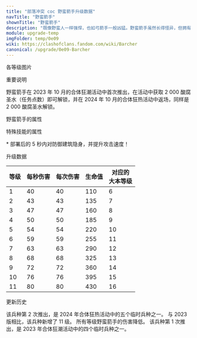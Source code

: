 ```yaml
---
title: "部落冲突 coc 野蛮箭手升级数据"
navTitle: "野蛮箭手"
shownTitle: "野蛮箭手"
description: "既像野蛮人一样强悍，也如弓箭手一般凶猛。野蛮箭手虽然长得怪异，但拥有惊人的进攻实力。"
module: upgrade-temp
imgFolder: temp/0e09
wiki: https://clashofclans.fandom.com/wiki/Barcher
canonical: /upgrade/0e09-Barcher
---
```


<UnitInfo :folder="$frontmatter.imgFolder" imgSrc="Barcher_info.png" :imgAlt="$frontmatter.navTitle" :description="$frontmatter.description" />

<SmallTitle>各等级图片</SmallTitle>

<Panel>
    <UnitImgGroup :folder="$frontmatter.imgFolder">
        <UnitImg imgTitle="所有等级" imgSrc="Barcher1.png" />
    </UnitImgGroup>
</Panel>

<SmallTitle>重要说明</SmallTitle>

野蛮箭手在 2023 年 10 月的合体狂潮活动中首次推出，在活动中获取 2 000 酸腐圣水（任务点数）即可解锁，并在 2024 年 10 月的合体狂热活动中返场，同样是 2 000 酸腐圣水解锁。

<SmallTitle>野蛮箭手的属性</SmallTitle>

<UnitProperties>
    <UnitProperty pKey="部队类型" pValue="地面远程单位" />
    <UnitProperty pKey="攻击偏好" pValue="无" />
    <UnitProperty pKey="伤害类型" pValue="单体伤害" />
    <UnitProperty pKey="攻击的目标" pValue="地面和空中目标" />
    <UnitProperty pKey="占据人口" pValue="3" />
    <UnitProperty pKey="移动速度" pValue="2.5 格/秒" />
    <UnitProperty pKey="攻击速度" pValue="1 秒/次" />
    <UnitProperty pKey="攻击距离" pValue="3.5 格" />
    <UnitProperty pKey="所需训练营等级" pValue="1" />
    <UnitProperty pKey="所需大本等级" pValue="6" />    
    <UnitProperty pKey="训练时间" pValue="12" trainingSystem="2022" />
</UnitProperties>

<SmallTitle>特殊技能的属性</SmallTitle>

<UnitProperties>
    <UnitProperty pKey="特殊技能" pValue="狂暴披风<sup>*</sup>" />
    <UnitProperty pKey="伤害提升" pValue="70%" />
    <UnitProperty pKey="攻速提升" pValue="100%" />
    <UnitProperty pKey="移速提升" pValue="2.5 格/秒" />
</UnitProperties>

\* 部署后的 5 秒内对防御建筑隐身，并提升攻击速度！

<SmallTitle>升级数据</SmallTitle>

<UnitTable>

| 等级 | 每秒伤害 | 每次伤害 | 生命值 |对应的<br>大本等级|
| ---- |  ----   |  ----   |  ----  |       ---      |
|   1  |    40   |    40   |   110  |        6       |
|   2  |    43   |    43   |   135  |        7       |
|   3  |    47   |    47   |   160  |        8       |
|   4  |    50   |    50   |   185  |        9       |
|   5  |    54   |    54   |   220  |       10       |
|   6  |    59   |    59   |   255  |       11       |
|   7  |    63   |    63   |   290  |       12       |
|   8  |    68   |    68   |   325  |       13       |
|   9  |    72   |    72   |   360  |       14       |
|  10  |    76   |    76   |   395  |       15       |
|  11  |    80   |    80   |   430  |       16       |
</UnitTable>

<SmallTitle>更新历史</SmallTitle>

<Timeline>
    <TimelineItem date="2024/10/11">
        <TimelineRow>该兵种第 2 次推出，是 2024 年合体狂热活动中的五个临时兵种之一。</TimelineRow>
        <TimelineRow>与 2023 版相比，该兵种新增了 11 级。</TimelineRow>
    </TimelineItem>
    <TimelineItem date="2023/10/20">
        <TimelineRow>所有等级野蛮箭手的伤害降低。</TimelineRow>
    </TimelineItem>
    <TimelineItem date="2023/10/13">
        <TimelineRow>该兵种第 1 次推出，是 2023 年合体狂潮活动中的四个临时兵种之一。</TimelineRow>
    </TimelineItem>
    <TimelineItem :historyBottom="true" />
</Timeline>